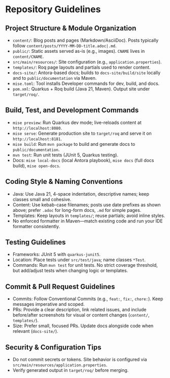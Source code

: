 # Repository Guidelines

## Project Structure & Module Organization
- `content/`: Blog posts and pages (Markdown/AsciiDoc). Posts typically follow `content/posts/YYYY-MM-DD-title.adoc|.md`.
- `public/`: Static assets served as-is (e.g., images). `CNAME` lives in `content/CNAME`.
- `src/main/resources/`: Site configuration (e.g., `application.properties`).
- `templates/`: Roq page layouts and partials used to render content.
- `docs-site/`: Antora-based docs; builds to `docs-site/build/site` locally and to `public/documentation` via Maven.
- `mise.toml`: Tool installs Developer commands for dev, build, and docs.
- `pom.xml`: Quarkus + Roq build (Java 21, Maven). Output site under `target/roq/`.

## Build, Test, and Development Commands
- `mise preview`: Run Quarkus dev mode; live-reloads content at `http://localhost:8080`.
- `mise serve`: Generate production site to `target/roq` and serve it on `http://localhost:8181`.
- `mise build`: Run `mvn package` to build and generate docs to `public/documentation`.
- `mvn test`: Run unit tests (JUnit 5, Quarkus testing).
- Docs: `mise local-docs` (local Antora playbook), `mise docs` (full docs build), `mise open-docs`.

## Coding Style & Naming Conventions
- Java: Use Java 21, 4-space indentation, descriptive names; keep classes small and cohesive.
- Content: Use kebab-case filenames; posts use date prefixes as shown above; prefer `.adoc` for long-form docs, `.md` for simple pages.
- Templates: Keep layouts in `templates/`; reuse partials; avoid inline styles.
- No enforced formatter in Maven—match existing code and run your IDE formatter consistently.

## Testing Guidelines
- Frameworks: JUnit 5 with `quarkus-junit5`.
- Location: Place tests under `src/test/java`; name classes `*Test`.
- Commands: Run `mvn test` for unit tests. No strict coverage threshold, but add/adjust tests when changing logic or templates.

## Commit & Pull Request Guidelines
- Commits: Follow Conventional Commits (e.g., `feat:`, `fix:`, `chore:`). Keep messages imperative and scoped.
- PRs: Provide a clear description, link related issues, and include before/after screenshots for visual or content changes (`content/`, `templates/`).
- Size: Prefer small, focused PRs. Update docs alongside code when relevant (`docs-site/`).

## Security & Configuration Tips
- Do not commit secrets or tokens. Site behavior is configured via `src/main/resources/application.properties`.
- Verify generated output in `target/roq/` before merging.
